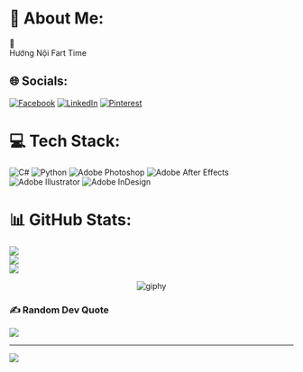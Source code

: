 # 💫 About Me:
 👋<br>Hướng Nội Fart Time


## 🌐 Socials:
[![Facebook](https://img.shields.io/badge/Facebook-%231877F2.svg?logo=Facebook&logoColor=white)](https://facebook.com/https://www.facebook.com/99999ye) [![LinkedIn](https://img.shields.io/badge/LinkedIn-%230077B5.svg?logo=linkedin&logoColor=white)](https://linkedin.com/in/https://www.linkedin.com/in/nguy%E1%BB%85n-v%C4%83n-huy-313134304/) [![Pinterest](https://img.shields.io/badge/Pinterest-%23E60023.svg?logo=Pinterest&logoColor=white)](https://pinterest.com/https://www.pinterest.com/giahuy0738/) 

# 💻 Tech Stack:
![C#](https://img.shields.io/badge/c%23-%23239120.svg?style=for-the-badge&logo=csharp&logoColor=white) ![Python](https://img.shields.io/badge/python-3670A0?style=for-the-badge&logo=python&logoColor=ffdd54) ![Adobe Photoshop](https://img.shields.io/badge/adobe%20photoshop-%2331A8FF.svg?style=for-the-badge&logo=adobe%20photoshop&logoColor=white) ![Adobe After Effects](https://img.shields.io/badge/Adobe%20After%20Effects-9999FF.svg?style=for-the-badge&logo=Adobe%20After%20Effects&logoColor=white) ![Adobe Illustrator](https://img.shields.io/badge/adobe%20illustrator-%23FF9A00.svg?style=for-the-badge&logo=adobe%20illustrator&logoColor=white) ![Adobe InDesign](https://img.shields.io/badge/Adobe%20InDesign-49021F?style=for-the-badge&logo=adobeindesign&logoColor=FF3366)
# 📊 GitHub Stats:
![](https://github-readme-stats.vercel.app/api?username=HuyNguyen9838&theme=dark&hide_border=false&include_all_commits=true&count_private=true)<br/>
![](https://github-readme-streak-stats.herokuapp.com/?user=HuyNguyen9838&theme=dark&hide_border=false)<br/>
![](https://github-readme-stats.vercel.app/api/top-langs/?username=HuyNguyen9838&theme=dark&hide_border=false&include_all_commits=true&count_private=true&layout=compact)
<p align="center">
  <img src="https://github.com/thanhtin4401/thanhtin4401/assets/85281544/a65ececb-7042-4a69-b9a6-71381c48b003" alt="giphy" />
</p>



### ✍️ Random Dev Quote
![](https://quotes-github-readme.vercel.app/api?type=horizontal&theme=radical)



---
[![](https://visitcount.itsvg.in/api?id=HuyNguyen9838&icon=0&color=0)](https://visitcount.itsvg.in)

<!-- Proudly created with GPRM ( https://gprm.itsvg.in ) -->
